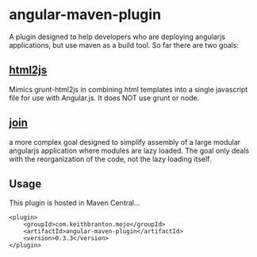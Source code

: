 angular-maven-plugin
====================

A plugin designed to help developers who are deploying angularjs applications, but use maven as a build tool. So far there are two goals:

[html2js](doc/html2js.md)
-------
Mimics grunt-html2js in combining html templates into a single javascript file for use with Angular.js. It does NOT use grunt or node.

[join](doc/join.md)
----
a more complex goal designed to simplify assembly of a large modular angularjs application where modules are lazy loaded. The goal only deals with the reorganization of the code, not the lazy loading itself. 

Usage
-----
 
This plugin is hosted in Maven Central...

    <plugin>
        <groupId>com.keithbranton.mojo</groupId>
        <artifactId>angular-maven-plugin</artifactId>
        <version>0.3.3</version>
    </plugin>
